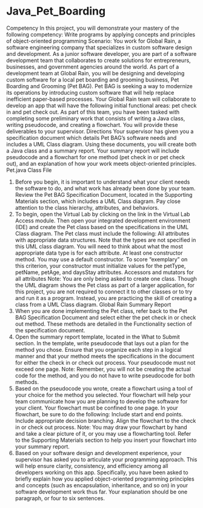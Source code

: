 # Java_Pet_Boarding
Competency
In this project, you will demonstrate your mastery of the following competency:
Write programs by applying concepts and principles of object-oriented programming
Scenario: You work for Global Rain, a software engineering company that specializes in custom software design and development. As a junior
software developer, you are part of a software development team that collaborates to create solutions for entrepreneurs,
businesses, and government agencies around the world.
As part of a development team at Global Rain, you will be designing and developing custom software for a local pet boarding and
grooming business, Pet Boarding and Grooming (Pet BAG). Pet BAG is seeking a way to modernize its operations by introducing
custom software that will help replace inefficient paper-based processes. Your Global Rain team will collaborate to develop an app
that will have the following initial functional areas: pet check in and pet check out.
As part of this team, you have been tasked with completing some preliminary work that consists of writing a Java class, writing
pseudocode, and creating a flowchart. You will provide these deliverables to your supervisor.
Directions
Your supervisor has given you a specification document which details Pet BAG’s software needs and includes a UML Class diagram.
Using these documents, you will create both a Java class and a summary report. Your summary report will include pseudocode and a
flowchart for one method (pet check in or pet check out), and an explanation of how your work meets object-oriented principles.
Pet.java Class File
1. Before you begin, it is important to understand what your client needs the software to do, and what work has already been
done by your team. Review the Pet BAG Specification Document, located in the Supporting Materials section, which
includes a UML Class diagram. Pay close attention to the class hierarchy, attributes, and behaviors.
2. To begin, open the Virtual Lab by clicking on the link in the Virtual Lab Access module. Then open your integrated
development environment (IDE) and create the Pet class based on the specifications in the UML Class diagram. The Pet
class must include the following:
All attributes with appropriate data structures. Note that the types are not specified in this UML class
diagram. You will need to think about what the most appropriate data type is for each attribute.
At least one constructor method. You may use a default constructor. To score “exemplary” on this criterion,
your constructor must initialize values for the petType, petName, petAge, and daysStay attributes.
Accessors and mutators for all attributes
Note: You are only being asked to create one class. Though the UML diagram shows the Pet class as part of a larger
application, for this project, you are not required to connect it to other classes or to try and run it as a program. Instead, you
are practicing the skill of creating a class from a UML Class diagram.
Global Rain Summary Report
1. When you are done implementing the Pet class, refer back to the Pet BAG Specification Document and select either the pet
check in or check out method. These methods are detailed in the Functionality section of the specification document.
2. Open the summary report template, located in the What to Submit section. In the template, write pseudocode that lays out
a plan for the method you chose. Ensure that you organize each step in a logical manner and that your method meets the
specifications in the document for either the check in or check out process. Your pseudocode must not exceed one page.
Note: Remember, you will not be creating the actual code for the method, and you do not have to write pseudocode for
both methods.
3. Based on the pseudocode you wrote, create a flowchart using a tool of your choice for the method you selected. Your
flowchart will help your team communicate how you are planning to develop the software for your client. Your flowchart
must be confined to one page. In your flowchart, be sure to do the following:
Include start and end points.
Include appropriate decision branching.
Align the flowchart to the check in or check out process.
Note: You may draw your flowchart by hand and take a clear picture of it, or you may use a flowcharting tool. Refer to the
Supporting Materials section to help you insert your flowchart into your summary report.
4. Based on your software design and development experience, your supervisor has asked you to articulate your programming
approach. This will help ensure clarity, consistency, and efficiency among all developers working on this app. Specifically, you
have been asked to briefly explain how you applied object-oriented programming principles and concepts (such as
encapsulation, inheritance, and so on) in your software development work thus far. Your explanation should be one
paragraph, or four to six sentences.
